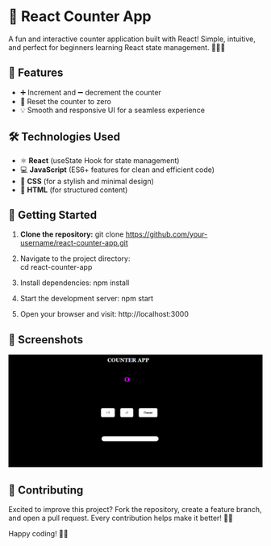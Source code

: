 # 🚀 React Counter App

A fun and interactive counter application built with React! Simple, intuitive, and perfect for beginners learning React state management. 🧑‍💻🔥

## 🎯 Features
- ➕ Increment and ➖ decrement the counter
- 🔄 Reset the counter to zero
- 💡 Smooth and responsive UI for a seamless experience

## 🛠️ Technologies Used
- ⚛️ **React** (useState Hook for state management)
- 💻 **JavaScript** (ES6+ features for clean and efficient code)
- 🎨 **CSS** (for a stylish and minimal design)
- 📄 **HTML** (for structured content)

## 🚀 Getting Started

1. **Clone the repository:**
   git clone https://github.com/your-username/react-counter-app.git

2. Navigate to the project directory:    
   cd react-counter-app

3. Install dependencies:
   npm install

4. Start the development server:
   npm start

5. Open your browser and visit:
   http://localhost:3000

## 🎨 Screenshots
![App Screenshot](src/assets/image.png)


## 🤝 Contributing
Excited to improve this project? Fork the repository, create a feature branch, and open a pull request. Every contribution helps make it better! 🚀✨

Happy coding! 🚀😃

